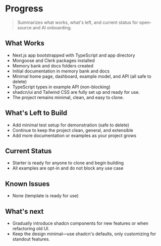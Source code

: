# Progress

> Summarizes what works, what's left, and current status for open-source and AI onboarding.

## What Works
- Next.js app bootstrapped with TypeScript and app directory
- Mongoose and Clerk packages installed
- Memory bank and docs folders created
- Initial documentation in memory bank and docs
- Minimal home page, dashboard, example model, and API (all safe to delete)
- TypeScript types in example API (non-blocking)
- shadcn/ui and Tailwind CSS are fully set up and ready for use.
- The project remains minimal, clean, and easy to clone.

## What's Left to Build
- Add minimal test setup for demonstration (safe to delete)
- Continue to keep the project clean, general, and extensible
- Add more documentation or examples as your project grows

## Current Status
- Starter is ready for anyone to clone and begin building
- All examples are opt-in and do not block any use case

## Known Issues
- None (template is ready for use)

## What's next
- Gradually introduce shadcn components for new features or when refactoring old UI.
- Keep the design minimal—use shadcn's defaults, only customizing for standout features. 